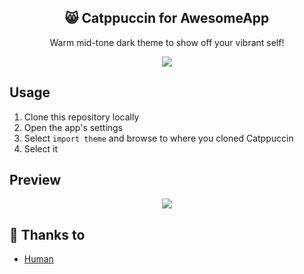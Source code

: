 <p align="center">
  <h2 align="center">😸 Catppuccin for AwesomeApp</h2>
</p>

<p align="center">Warm mid-tone dark theme to show off your vibrant self!</p>

<p align="center">
  <img src="https://raw.githubusercontent.com/catppuccin/catppuccin/dev/assets/misc/sample.png"/>
</p>


## Usage

1. Clone this repository locally
2. Open the app's settings
3. Select `import theme` and browse to where you cloned Catppuccin
4. Select it

## Preview
<p align="center">
  <img src="https://raw.githubusercontent.com/Mangeshrex/vscode/main/assets/catppuccin-vscode.png">
</p>

## 💝 Thanks to

- [Human](https://github.com/catppuccin)